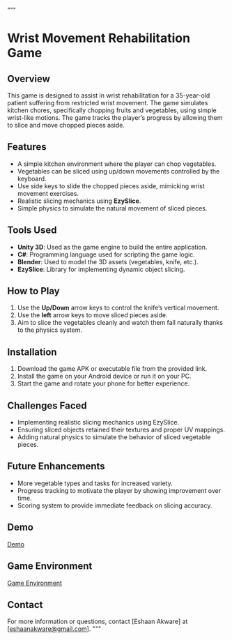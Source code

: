 """
# Wrist Movement Rehabilitation Game

## Overview

This game is designed to assist in wrist rehabilitation for a 35-year-old patient suffering from restricted wrist movement. The game simulates kitchen chores, specifically chopping fruits and vegetables, using simple wrist-like motions. The game tracks the player’s progress by allowing them to slice and move chopped pieces aside.

## Features

- A simple kitchen environment where the player can chop vegetables.
- Vegetables can be sliced using up/down movements controlled by the keyboard.
- Use side keys to slide the chopped pieces aside, mimicking wrist movement exercises.
- Realistic slicing mechanics using **EzySlice**.
- Simple physics to simulate the natural movement of sliced pieces.

## Tools Used

- **Unity 3D**: Used as the game engine to build the entire application.
- **C#**: Programming language used for scripting the game logic.
- **Blender**: Used to model the 3D assets (vegetables, knife, etc.).
- **EzySlice**: Library for implementing dynamic object slicing.

## How to Play

1. Use the **Up/Down** arrow keys to control the knife’s vertical movement.
2. Use the **left** arrow keys to move sliced pieces aside.
3. Aim to slice the vegetables cleanly and watch them fall naturally thanks to the physics system.

## Installation

1. Download the game APK or executable file from the provided link.
2. Install the game on your Android device or run it on your PC.
3. Start the game and rotate your phone for better experience.

## Challenges Faced

- Implementing realistic slicing mechanics using EzySlice.
- Ensuring sliced objects retained their textures and proper UV mappings.
- Adding natural physics to simulate the behavior of sliced vegetable pieces.

## Future Enhancements

- More vegetable types and tasks for increased variety.
- Progress tracking to motivate the player by showing improvement over time.
- Scoring system to provide immediate feedback on slicing accuracy.

## Demo

[Demo](https://drive.google.com/file/d/1oFe8fQWWXenyPuMcuI3_jL0ceoTpVEv0/view?usp=drive_link
)
## Game Environment

[Game Environment](https://drive.google.com/file/d/1YF84_UyXdbgVoPuIV-mSZDgNQzsYEM8h/view?usp=sharing)
## Contact

For more information or questions, contact [Eshaan Akware] at [eshaanakware@gmail.com].
"""
